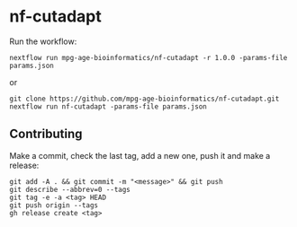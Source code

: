 # nf-cutadapt

Run the workflow:
```
nextflow run mpg-age-bioinformatics/nf-cutadapt -r 1.0.0 -params-file params.json
```
or
```
git clone https://github.com/mpg-age-bioinformatics/nf-cutadapt.git
nextflow run nf-cutadapt -params-file params.json
```

## Contributing

Make a commit, check the last tag, add a new one, push it and make a release:
```
git add -A . && git commit -m "<message>" && git push
git describe --abbrev=0 --tags
git tag -e -a <tag> HEAD
git push origin --tags
gh release create <tag>
```
